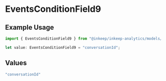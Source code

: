 # EventsConditionField9

## Example Usage

```typescript
import { EventsConditionField9 } from "@inkeep/inkeep-analytics/models/components";

let value: EventsConditionField9 = "conversationId";
```

## Values

```typescript
"conversationId"
```